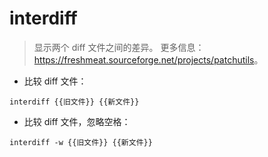 # interdiff

> 显示两个 diff 文件之间的差异。
> 更多信息：<https://freshmeat.sourceforge.net/projects/patchutils>。

- 比较 diff 文件：

`interdiff {{旧文件}} {{新文件}}`

- 比较 diff 文件，忽略空格：

`interdiff -w {{旧文件}} {{新文件}}`